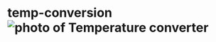 # temp-conversion![photo of Temperature converter](https://user-images.githubusercontent.com/31365027/174317665-a616b66d-9655-4c29-8ff3-4d2c516b1694.PNG)
